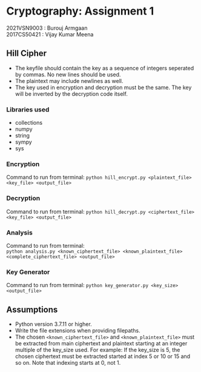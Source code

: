 # Cryptography: Assignment 1

2021VSN9003 : Burouj Armgaan <br>
2017CS50421 : Vijay Kumar Meena

## Hill Cipher
- The keyfile should contain the key as a sequence of integers seperated by commas. No new lines should be used.
- The plaintext may include newlines as well.
- The key used in encryption and decryption must be the same. The key will be inverted by the decryption code itself.

### Libraries used
- collections
- numpy
- string
- sympy
- sys

### Encryption
Command to run from terminal:
`python hill_encrypt.py <plaintext_file> <key_file> <output_file>`

### Decryption
Command to run from terminal:
`python hill_decrypt.py <ciphertext_file> <key_file> <output_file>`

### Analysis
Command to run from terminal:<br>
`python analysis.py <known_ciphertext_file> <known_plaintext_file> <complete_ciphertext_file> <output_file>`

### Key Generator
Command to run from terminal:
`python key_generator.py <key_size> <output_file>`

## Assumptions
- Python version 3.7.11 or higher.
- Write the file extensions when providing filepaths.
- The chosen `<known_ciphertext_file>` and `<known_plaintext_file>` must be extracted from main ciphertext and plaintext starting at an integer multiple of the key_size used. For example: If the key_size is 5, the chosen ciphertext must be extracted started at index 5 or 10 or 15 and so on. Note that indexing starts at 0, not 1.
